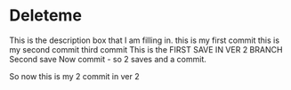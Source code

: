 # Deleteme
This is the description box that I am filling in.
this is my first commit
this is my second commit
third commit
This is the FIRST SAVE IN VER 2 BRANCH
Second save
Now commit - so 2 saves and a commit.

So now this is my 2 commit in ver 2